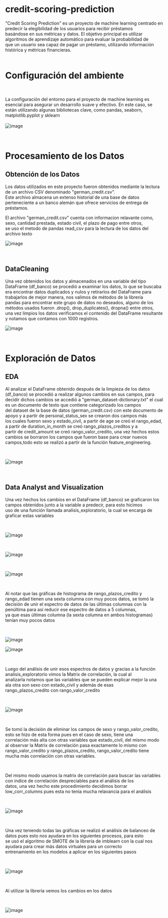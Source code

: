 # credit-scoring-prediction
"Credit Scoring Prediction" es un proyecto de machine learning centrado en predecir la elegibilidad de los usuarios para recibir préstamos <br>
basándose en sus métricas y datos. El objetivo principal es utilizar algoritmos de aprendizaje automático para evaluar la probabilidad de  <br>
que un usuario sea capaz de pagar un préstamo, utilizando información histórica y métricas financieras. <br>
<br>
# Configuración del ambiente
<br>

La configuración del entorno para el proyecto de machine learning es esencial para asegurar un desarrollo suave y efectivo. En este caso, se <br>
están utilizando algunas bibliotecas clave, como pandas, seaborn, matplotlib.pyplot y sklearn <br>
<br>
![image](https://github.com/pabloing93/credit-scoring-prediction/assets/130804905/fd8af9b8-8e03-449f-b482-2f200ef19b9e)

<br>

# Procesamiento de los Datos
## Obtención de los Datos
Los datos utilizados en este proyecto fueron obtenidos mediante la lectura de un archivo CSV denominado "german_credit.csv". <br>
Este archivo almacena un extenso historial de una base de datos perteneciente a un banco alemán que ofrece servicios de entrega de préstamos. 

El archivo "german_credit.csv" cuenta con informacion relavante como, sexo, cantidad prestada, estado civil, el plazo de pago entre otros, <br>
se uso el metodo de pandas read_csv para la lectura de los datos del archivo texto
<br>

![image](https://github.com/pabloing93/credit-scoring-prediction/assets/130804905/5ba4733c-70d6-4dce-b883-731240dea1cb)

<br>

## DataCleaning
Una vez obtenidos los datos y almacenados en una variable del tipo DataFrame (df_banco) se procedió a examinar los datos, lo que se buscaba <br>
era encontrar datos duplicados y nulos y retirarlos del DataFrame para trabajarlos de mejor manera, nos valimos de métodos de la librería   <br>
pandas para encontrar este grupo de datos no deseados, alguno de los métodos usados fueron  .drop(), drop_duplicates(), dropna() entre otros,<br>
una vez limpios los datos verificamos el contenido del DataFrame resultante y notamos que contamos con 1000 registros.
<br>

![image](https://github.com/pabloing93/credit-scoring-prediction/assets/130804905/bbee679d-5f08-42d4-924b-eec8543c0789)

<br>

# Exploración de Datos
## EDA
Al analizar el DataFrame obtenido después de la limpieza de los datos (df_banco) se procedió a realizar algunos cambios en sus campos, para <br>
decidir dichos cambios se accedió a "german_dataset-dictionary.txt" el cual es un documento de texto que contiene categorizado los campos <br>
del dataset de la base de datos (german_credit.csv) con este documento de apoyo y a partir de personal_status_sex se crearon dos campos más<br>
los cuales fueron sexo y estado_civil, a partir de age se creó el rango_edad, a partir de duration_in_month se creó rango_plazos_creditos y a<br>
partir de credit_amount se creó rango_valor_credito, una vez hechos estos cambios se borraron los campos que fueron base para crear nuevos <br>
campos,todo esto se realizó a partir de la función feature_engineering.

<br>

![image](https://github.com/pabloing93/credit-scoring-prediction/assets/130804905/4d7f896f-52b5-4a7a-b8b8-bf45c9cf525d)

<br>

## Data Analyst and Visualization
Una vez hechos los cambios en el DataFrame (df_banco) se graficaron los campos obtenidos junto a la variable a predecir, para esto hicimos <br>
uso de una función llamada analisis_exploratorio, la cual se encarga de graficar estas variables

<br>

![image](https://github.com/pabloing93/credit-scoring-prediction/assets/130804905/668713bf-ec30-4e6a-8b5a-48378db69178)

<br>

![image](https://github.com/pabloing93/credit-scoring-prediction/assets/130804905/4929b68f-1c0b-4706-90ab-c13f37a7c97e)

<br>

![image](https://github.com/pabloing93/credit-scoring-prediction/assets/130804905/cf005d92-30ff-41b1-a052-b28f840adbc8)

<br>

Al notar que las gráficas de histograma de rango_plazos_credito y rango_edad tienen una sexta columna con muy pocos datos, se tomó la <br>
decisión de unir el espectro de datos de las últimas columnas con la penúltima para así reducir ese espectro de datos a 5 columnas, <br>
ya que esas últimas columna (la sexta columna en ambos histogramas) tenían muy pocos datos

<br>

![image](https://github.com/pabloing93/credit-scoring-prediction/assets/130804905/32cee3d2-e5b6-433d-8077-81e8b5e5370e)


![image](https://github.com/pabloing93/credit-scoring-prediction/assets/130804905/e8249962-3c51-41ad-bff1-d1c6887abead)

<br>

Luego del análisis de unir esos espectros de datos y gracias a la función analisis_exploratorio vimos la Matrix de correlación, la cual al <br>
analizarla notamos que las variables que se pueden explicar mejor la una ala otra son sexo con estado_civil y además de esas <br>
rango_plazos_credito con rango_valor_credito

<br>

![image](https://github.com/pabloing93/credit-scoring-prediction/assets/130804905/b3323c2a-b8d4-4af2-8a44-e2f7fec31745)

<br>

Se tomó la decisión de eliminar los campos de sexo y rango_valor_credito, esto se hizo de esta forma pues en el caso de sexo, tiene una <br>
correlación más alta con otras variables que estado_civil, del mismo modo al observar la Matrix de correlación pasa exactamente lo mismo con<br>
rango_valor_credito y rango_plazos_credito, rango_valor_credito tiene mucha más correlación con otras variables.

<br>

Del mismo modo usamos la matrix de correlación para buscar las variables con indice de correlación despreciables para el análisis de los <br>
datos, una vez hecho este procedimiento decidimos borrar low_corr_columns pues esta no tenia mucha relavancia para el análisis

<br>

![image](https://github.com/pabloing93/credit-scoring-prediction/assets/130804905/239b03e5-9f51-48f4-a9d7-acb5222ba6fe)

<br>

Una vez teniendo todas las gráficas se realizó el análisis de balanceo de datos pues esto nos ayudara en los siguientes procesos, para esto<br>
se usó el algoritmo de SMOTE de la librería de imblearn con la cual nos ayudara para crear más datos virtuales para un correcto<br>
entrenamiento en los modelos a aplicar en los siguientes pasos

<br>

![image](https://github.com/pabloing93/credit-scoring-prediction/assets/130804905/f59b30f7-9ba6-4fd4-9677-de552ef3164c)

<br>

Al utilizar la librería vemos los cambios en los datos

<br>

![image](https://github.com/pabloing93/credit-scoring-prediction/assets/130804905/72970e5a-c0c3-4a49-9720-a27b44da542c)

<br>








